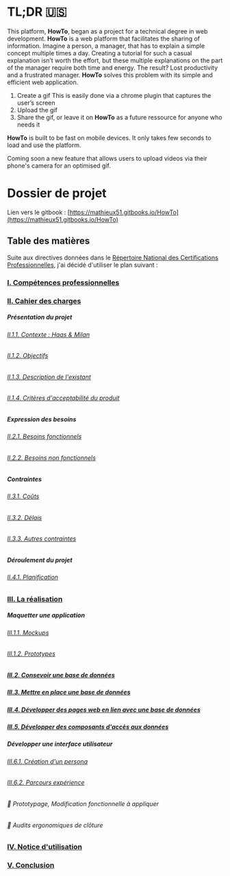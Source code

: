 # TL;DR 🇺🇸

This platform, **HowTo**, began as a project for a technical degree in web development. **HowTo** is a web platform that facilitates the sharing of information. Imagine a person, a manager, that has to explain a simple concept multiple times a day. Creating a tutorial for such a casual explanation isn’t worth the effort, but these multiple explanations on the part of the manager require both time and energy. The result? Lost productivity and a frustrated manager.  **HowTo** solves this problem with its simple and efficient web application.

1. Create a gif
This is easily done via a chrome plugin that captures the user’s screen
2. Upload the gif
3. Share the gif, or leave it on **HowTo** as a future ressource for anyone who needs it

**HowTo** is built to be fast on mobile devices. It only takes few seconds to load and use the platform.

Coming soon a new feature that allows users to upload videos via their phone's camera for an optimised gif.



# Dossier de projet

Lien vers le gitbook : [https://mathieux51.gitbooks.io/HowTo](https://mathieux51.gitbooks.io/HowTo)

## Table des matières 

Suite aux directives données dans le [Répertoire National des Certifications Professionnelles](http://www.rncp.cncp.gouv.fr/grand-public/visualisationFiche?format=fr&fiche=5927), j'ai  décidé d'utiliser le plan suivant :

### [I. Compétences professionnelles](I.liste-des-competences-professionnelles/readme.md)

### [II. Cahier des charges]()
	
##### Présentation du projet

###### [II.1.1. Contexte : Haas & Milan](II.cahier-des-charges/1.presentation-du-project/1.contexte.md)
###### [II.1.2. Objectifs](II.cahier-des-charges/1.presentation-du-project/2.objectifs.md)
###### [II.1.3. Description de l'existant](II.cahier-des-charges/1.presentation-du-project/3.description-de-lexistant.md)
###### [II.1.4. Critères d'acceptabilité du produit](II.cahier-des-charges/1.presentation-du-project/4.criteres-dacceptabilite-du-produit.md)

##### Expression des besoins

###### [II.2.1. Besoins fonctionnels](II.cahier-des-charges//2.expression-des-besoins/1.besoins-fonctionnels.md)
###### [II.2.2. Besoins non fonctionnels](II.cahier-des-charges/2.expression-des-besoins/2.besoins-non-fonctionnels.md)


##### Contraintes

###### [II.3.1. Coûts](II.cahier-des-charges/3.contraintes/1.couts.md)
###### [II.3.2. Délais](II.cahier-des-charges/3.contraintes/2.delais.md)
###### [II.3.3. Autres contraintes](II.cahier-des-charges/3.contraintes/3.autres-contraintes.md)

##### Déroulement du projet

###### [II.4.1. Planification](II.cahier-des-charges/4.deroulement-du-projet/1.planication.md)

### [III. La réalisation]()

##### Maquetter une application

###### [III.1.1. Mockups](III.realisation/1.maquette-application/1.mockups/readme.md)
###### [III.1.2. Prototypes](III.realisation/1.maquette-application/2.prototypes/readme.md)

##### [III.2. Consevoir une base de données](III.realisation/2.concevoir-base-de-donnees/readme.md)
##### [III.3. Mettre en place une base de données](III.realisation/3.mettre-en-place-base-donnees/readme.md)
##### [III.4. Développer des pages web en lien avec une base de données](III.realisation/4.developper-pages-web-acces-donnees/readme.md)
##### [III.5. Développer des composants d'accès aux données](III.realisation/5.developper-composants-acces-donnees/readme.md)

##### Développer une interface utilisateur

###### [III.6.1. Création d'un persona](III.realisation/6.Developper-une-interface-utilisateur/1.creation-persona/readme.md)
###### [III.6.2. Parcours expérience](III.realisation/6.Developper-une-interface-utilisateur/2.parcours-experience/readme.md)
###### 🚧 Prototypage, Modification fonctionnelle à appliquer
###### 🚧 Audits ergonomiques de clôture

### [IV. Notice d'utilisation](IV.notice-dutilisation/readme.md)

### [V. Conclusion](V.conclusion/readme.md)
